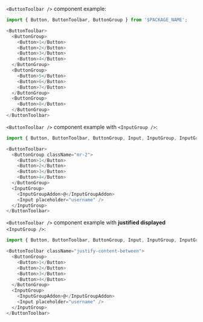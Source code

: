 `<ButtonToolbar />` component example:

```js
import { Button, ButtonToolbar, ButtonGroup } from '$PACKAGE_NAME';

<ButtonToolbar>
  <ButtonGroup>
    <Button>1</Button>
    <Button>2</Button>
    <Button>3</Button>
    <Button>4</Button>
  </ButtonGroup>
  <ButtonGroup>
    <Button>5</Button>
    <Button>6</Button>
    <Button>7</Button>
  </ButtonGroup>
  <ButtonGroup>
    <Button>8</Button>
  </ButtonGroup>
</ButtonToolbar>
```

`<ButtonToolbar />` component example with `<InputGroup />`:

```js
import { Button, ButtonToolbar, ButtonGroup, Input, InputGroup, InputGroupAddon } from '$PACKAGE_NAME';

<ButtonToolbar>
  <ButtonGroup className="mr-2">
    <Button>1</Button>
    <Button>2</Button>
    <Button>3</Button>
    <Button>4</Button>
  </ButtonGroup>
  <InputGroup>
    <InputGroupAddon>@</InputGroupAddon>
    <Input placeholder="username" />
  </InputGroup>
</ButtonToolbar>
```

`<ButtonToolbar />` component example with **justified displayed** `<InputGroup />`:

```js
import { Button, ButtonToolbar, ButtonGroup, Input, InputGroup, InputGroupAddon } from '$PACKAGE_NAME';

<ButtonToolbar className="justify-content-between">
  <ButtonGroup>
    <Button>1</Button>
    <Button>2</Button>
    <Button>3</Button>
    <Button>4</Button>
  </ButtonGroup>
  <InputGroup>
    <InputGroupAddon>@</InputGroupAddon>
    <Input placeholder="username" />
  </InputGroup>
</ButtonToolbar>
```
